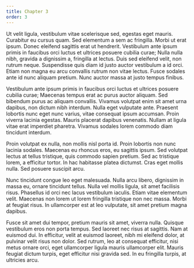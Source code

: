 ```yaml
---
title: Chapter 3
order: 3
---
```


Ut velit ligula, vestibulum vitae scelerisque sed, egestas eget mauris.
Curabitur eu cursus quam. Sed elementum a sem ac fringilla. Morbi ut erat ipsum.
Donec eleifend sagittis erat ut hendrerit. Vestibulum ante ipsum primis in
faucibus orci luctus et ultrices posuere cubilia curae; Nulla nulla nibh,
gravida a dignissim a, fringilla at lectus. Duis sed eleifend velit, non rutrum
neque. Suspendisse quis diam id justo auctor vestibulum a id orci. Etiam non
magna eu arcu convallis rutrum non vitae lectus. Fusce sodales ante id nunc
aliquam pretium. Nunc auctor massa at justo tempus finibus.

Vestibulum ante ipsum primis in faucibus orci luctus et ultrices posuere cubilia
curae; Maecenas tempus erat ac purus auctor aliquam. Sed bibendum purus ac
aliquam convallis. Vivamus volutpat enim sit amet urna dapibus, non dictum nibh
interdum. Nulla eget vulputate ante. Praesent lobortis nunc eget nunc varius,
vitae consequat ipsum accumsan. Proin viverra lacinia egestas. Mauris placerat
dapibus venenatis. Nullam at ligula vitae erat imperdiet pharetra. Vivamus
sodales lorem commodo diam tincidunt interdum.

Proin volutpat ex nulla, non mollis nisl porta id. Proin lobortis non nunc
lacinia sodales. Maecenas eu rhoncus eros, eu sagittis ipsum. Sed volutpat
lectus at tellus tristique, quis commodo sapien pretium. Sed ac tristique lorem,
a efficitur tortor. In hac habitasse platea dictumst. Cras eget mollis nulla.
Sed posuere suscipit arcu.

Nunc tincidunt congue leo eget malesuada. Nulla arcu libero, dignissim in massa
eu, ornare tincidunt tellus. Nulla vel mollis ligula, sit amet facilisis risus.
Phasellus id orci nec lacus vestibulum iaculis. Etiam vitae elementum velit.
Maecenas non lorem ut lorem fringilla tristique non nec massa. Morbi at feugiat
risus. In ullamcorper est at leo vulputate, sit amet pretium magna dapibus.

Fusce sit amet dui tempor, pretium mauris sit amet, viverra nulla. Quisque
vestibulum eros non porta tempus. Sed laoreet nec risus at sagittis. Nam at
euismod dui. In efficitur, velit at euismod laoreet, nibh mi eleifend dolor, at
pulvinar velit risus non dolor. Sed rutrum, leo at consequat efficitur, nisi
metus ornare orci, eget ullamcorper ligula mauris ullamcorper elit. Mauris
feugiat dictum turpis, eget efficitur nisi gravida sed. In eu fringilla turpis,
at ultricies arcu.

